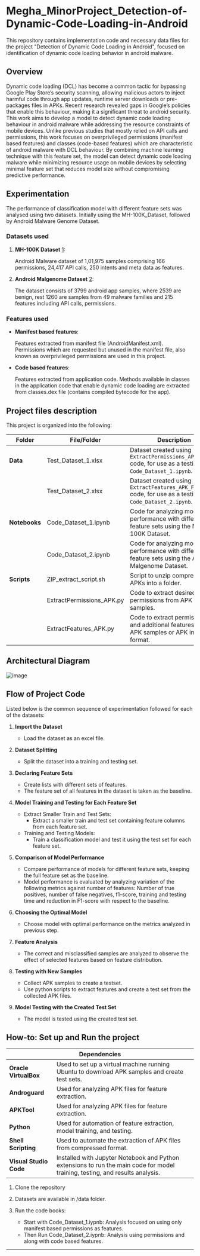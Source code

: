 # Megha_MinorProject_Detection-of-Dynamic-Code-Loading-in-Android
This repository contains implementation code and necessary data files for the project "Detection of Dynamic Code Loading in Android", focused on identification of dynamic code loading behavior in android malware.

## Overview

Dynamic code loading (DCL) has become a common tactic for bypassing Google Play Store’s security scanning, allowing malicious actors to inject harmful code through app updates, runtime server downloads or pre-packages files in APKs. Recent research revealed gaps in Google’s policies that enable this behaviour, making it a significant threat to android security. This work aims to develop a model to detect dynamic code loading behaviour in android malware while addressing the resource constraints of mobile devices. Unlike previous studies that mostly relied on API calls and permissions, this work focuses on overprivileged permissions (manifest based features) and classes (code-based features) which are characteristic of android malware with DCL behaviour. By combining machine learning technique with this feature set, the model can detect dynamic code loading malware while minimizing resource usage on mobile devices by selecting minimal feature set that reduces model size without compromising predictive performance.

## Experimentation

The performance of classification model with different feature sets was analysed using two datasets. Initially using the MH-100K_Dataset, followed by Android Malware Genome Dataset.

### Datasets used

1. **MH-100K Dataset** 
[1](https://github.com/Malware-Hunter/MH-100K-dataset):
   
   Android Malware dataset of 1,01,975 samples comprising 166 permissions, 24,417 API calls, 250 intents and meta data as features.

2. **Android Malgenome Dataset** 
[2](https://figshare.com/articles/dataset/Android_malware_dataset_for_machine_learning_1/5854590):
   
    The dataset consists of 3799 android app samples, where 2539 are benign, rest 1260 are samples from 49 malware families and 215 features including API calls, permissions.

### Features used
* **Manifest based features**:
  
  Features extracted from manifest file (AndroidManifest.xml). Permissions which are requested but unused in the manifest file, also known as overprivileged permissions are used in this project.
  
*	**Code based features**:
  
    Features extracted from application code. Methods available in classes in the application code that enable dynamic code loading are extracted from classes.dex file (contains compiled bytecode for the app).

## Project files description 

This project is organized into the following:

| **Folder**                    | **File/Folder**                                   | **Description**                                                                                                                                     |
|--------------------------------|--------------------------------------------|-----------------------------------------------------------------------------------------------------------------------------------------------------|
| **Data**                       | Test_Dataset_1.xlsx                        | Dataset created using `ExtractPermissions_APK.py` code, for use as a testing set in `Code_Dataset_1.ipynb`.                                        |
|                                | Test_Dataset_2.xlsx                        | Dataset created using `ExtractFeatures_APK_Folder.py` code, for use as a testing set in `Code_Dataset_2.ipynb`. |
| **Notebooks**                  | Code_Dataset_1.ipynb                       | Code for analyzing model performance with different feature sets using the MH-100K Dataset.                                                       |
|                                | Code_Dataset_2.ipynb                       | Code for analyzing model performance with different feature sets using the Android Malgenome Dataset.                                               |
| **Scripts**                    | ZIP_extract_script.sh                      | Script to unzip compressed APKs into a folder.                                                                                                     |
|                                | ExtractPermissions_APK.py                  | Code to extract desired permissions from APK samples.                                                                                             |
|                                | ExtractFeatures_APK.py                     | Code to extract permissions and additional features from APK samples or APK in folder format.                                                     |

## Architectural Diagram

![image](https://github.com/user-attachments/assets/dd2960f4-a0e2-4e0f-b992-4eab21203e34)


## Flow of Project Code

Listed below is the common sequence of experimentation followed for each of the datasets:

1. **Import the Dataset**
   - Load the dataset as an excel file.

2. **Dataset Splitting**
   - Split the dataset into a training and testing set.

3. **Declaring Feature Sets**
   - Create lists with different sets of features.
   - The feature set of all features in the dataset is taken as the baseline.

4. **Model Training and Testing for Each Feature Set**
   - Extract Smaller Train and Test Sets:
     - Extract a smaller train and test set containing feature columns from each feature set.
   - Training and Testing Models:
     - Train a classification model and test it using the test set for each feature set.

5. **Comparison of Model Performance**
   - Compare performance of models for different feature sets, keeping the full feature set as the baseline.
   - Model performance is evaluated by analyzing variation of the following metrics against number of features: Number of true positives, number of false negatives, f1-score, training and testing time and reduction in F1-score with respect to the baseline.

6. **Choosing the Optimal Model**
   - Choose model with optimal performance on the metrics analyzed in previous step.

7. **Feature Analysis**
   - The correct and misclassified samples are analyzed to observe the effect of selected features based on feature distribution.

8. **Testing with New Samples**
   - Collect APK samples to create a testset.
   - Use python scripts to extract features and create a test set from the collected APK files.
     
9. **Model Testing with the Created Test Set**
     - The model is tested using the created test set.
  
## How-to: Set up and Run the project

<table>
  <thead>
    <tr>
      <th colspan="2" style="text-align:center;">Dependencies</th>
    </tr>
  </thead>
  <tbody>
    <tr>
      <td><strong>Oracle VirtualBox</strong></td>
      <td>Used to set up a virtual machine running Ubuntu to download APK samples and create test sets.</td>
    </tr>
    <tr>
      <td><strong>Androguard</strong></td>
      <td>Used for analyzing APK files for feature extraction.</td>
    </tr>
    <tr>
      <td><strong>APKTool</strong></td>
      <td>Used for analyzing APK files for feature extraction.</td>
    </tr>
    <tr>
      <td><strong>Python</strong></td>
      <td>Used for automation of feature extraction, model training, and testing.</td>
    </tr>
    <tr>
      <td><strong>Shell Scripting</strong></td>
      <td>Used to automate the extraction of APK files from compressed format.</td>
    </tr>
    <tr>
      <td><strong>Visual Studio Code</strong></td>
      <td>Installed with Jupyter Notebook and Python extensions to run the main code for model training, testing, and results analysis.</td>
    </tr>
  </tbody>
</table>

1. 	Clone the repository
2. 	Datasets are available in /data folder.
3.  Run the code books:
   
    * Start with Code_Dataset_1.iypnb: Analysis focused on using only manifest based permissions as features. 
    * Then Run Code_Dataset_2.iypnb: Analysis using permissions and along with code based features.
---








